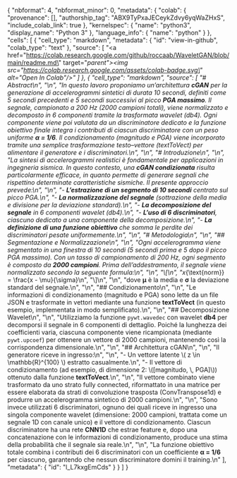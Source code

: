 {
  "nbformat": 4,
  "nbformat_minor": 0,
  "metadata": {
    "colab": {
      "provenance": [],
      "authorship_tag": "ABX9TyPxaJECeykZdvy6yqWaZHxS",
      "include_colab_link": true
    },
    "kernelspec": {
      "name": "python3",
      "display_name": "Python 3"
    },
    "language_info": {
      "name": "python"
    }
  },
  "cells": [
    {
      "cell_type": "markdown",
      "metadata": {
        "id": "view-in-github",
        "colab_type": "text"
      },
      "source": [
        "<a href=\"https://colab.research.google.com/github/roccaab/WaveletGAN/blob/main/readme.md\" target=\"_parent\"><img src=\"https://colab.research.google.com/assets/colab-badge.svg\" alt=\"Open In Colab\"/></a>"
      ]
    },
    {
      "cell_type": "markdown",
      "source": [
        "# Abstract\n",
        "\n",
        "In questo lavoro proponiamo un’architettura **cGAN** per la generazione di accelerogrammi sintetici di durata 10 secondi, definiti come 5 secondi precedenti e 5 secondi successivi al picco **PGA massimo**. Il segnale, campionato a 200 Hz (2000 campioni totali), viene normalizzato e decomposto in 6 componenti tramite la trasformata wavelet (db4). Ogni componente viene poi valutata da un discriminatore dedicato e la funzione obiettivo finale integra i contributi di ciascun discriminatore con un peso uniforme **α = 1/6**. Il condizionamento (magnitudo e PGA) viene incorporato tramite una semplice trasformazione testo–vettore (_textToVect_) per alimentare il generatore e i discriminatori.\n",
        "\n",
        "# Introduzione\n",
        "\n",
        "La sintesi di accelerogrammi realistici è fondamentale per applicazioni in ingegneria sismica. In questo contesto, una **cGAN condizionata** risulta particolarmente efficace, in quanto permette di generare segnali che rispettino determinate caratteristiche sismiche. Il presente approccio prevede:\n",
        "\n",
        "- **L’estrazione di un segmento di 10 secondi** centrato sul picco PGA.\n",
        "- **La normalizzazione del segnale** (sottrazione della media e divisione per la deviazione standard).\n",
        "- **La decomposizione del segnale** in 6 componenti wavelet (db4).\n",
        "- **L’uso di 6 discriminatori**, ciascuno dedicato a una componente della decomposizione.\n",
        "- **La definizione di una funzione obiettivo** che somma le perdite dei discriminatori pesate uniformemente.\n",
        "\n",
        "# Metodologia\n",
        "\n",
        "## Segmentazione e Normalizzazione\n",
        "\n",
        "Ogni accelerogramma viene segmentato in una finestra di 10 secondi (5 secondi prima e 5 dopo il picco PGA massimo). Con un tasso di campionamento di 200 Hz, ogni segmento è composto da **2000 campioni**. Prima dell’addestramento, il segnale viene normalizzato secondo la seguente formula:\n",
        "\n",
        "\\[\n",
        "x_{\\text{norm}} = \\frac{x - \\mu}{\\sigma}\n",
        "\\]\n",
        "\n",
        "dove **μ** è la media e **σ** la deviazione standard del segnale.\n",
        "\n",
        "## Condizionamento\n",
        "\n",
        "Le informazioni di condizionamento (magnitudo e PGA) sono lette da un file JSON e trasformate in vettori mediante una funzione **textToVect** (in questo esempio, implementata in modo semplificato).\n",
        "\n",
        "## Decomposizione Wavelet\n",
        "\n",
        "Utilizziamo la funzione `pywt.wavedec` con wavelet **db4** per decomporsi il segnale in 6 componenti di dettaglio. Poiché la lunghezza dei coefficienti varia, ciascuna componente viene ricampionata (mediante `pywt.upcoef`) per ottenere un vettore di 2000 campioni, mantenendo così la corrispondenza dimensionale.\n",
        "\n",
        "## Architettura cGAN\n",
        "\n",
        "Il generatore riceve in ingresso:\n",
        "\n",
        "- Un vettore latente \\( z \\in \\mathbb{R}^{100} \\) estratto casualmente.\n",
        "- Il vettore di condizionamento (ad esempio, di dimensione 2: \\([magnitudo, \\, PGA]\\)) ottenuto dalla funzione **textToVect**.\n",
        "\n",
        "Il vettore combinato viene trasformato da uno strato fully connected, riformattato in una matrice per essere elaborata da strati di convoluzione trasposta (ConvTranspose1d) e produrre un accelerogramma sintetico di 2000 campioni.\n",
        "\n",
        "Sono invece utilizzati 6 discriminatori, ognuno dei quali riceve in ingresso una singola componente wavelet (dimensione: 2000 campioni, trattata come un segnale 1D con canale unico) e il vettore di condizionamento. Ciascun discriminatore ha una rete **CNN1D** che estrae feature e, dopo una concatenazione con le informazioni di condizionamento, produce una stima della probabilità che il segnale sia reale.\n",
        "\n",
        "La funzione obiettivo totale combina i contributi dei 6 discriminatori con un coefficiente **α = 1/6** per ciascuno, garantendo che nessun discriminatore domini il training.\n"
      ],
      "metadata": {
        "id": "l_L7kxgEmCds"
      }
    }
  ]
}
